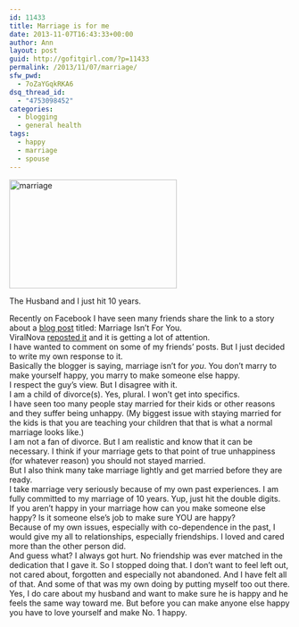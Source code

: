 ```yaml
---
id: 11433
title: Marriage is for me
date: 2013-11-07T16:43:33+00:00
author: Ann
layout: post
guid: http://gofitgirl.com/?p=11433
permalink: /2013/11/07/marriage/
sfw_pwd:
  - 7oZaYGqkRKA6
dsq_thread_id:
  - "4753098452"
categories:
  - blogging
  - general health
tags:
  - happy
  - marriage
  - spouse
---
```

<div id="attachment_11438" style="width: 310px" class="wp-caption alignleft">
  <a href="http://gofitgirl.com/2013/11/marriage/marriage/" rel="attachment wp-att-11438"><img class="size-medium wp-image-11438" alt="marriage" src="http://gofitgirl.com/wp-content/uploads/2013/11/marriage-300x195.jpg" width="300" height="195" /></a>
  
  <p class="wp-caption-text">
    The Husband and I just hit 10 years.
  </p>
</div>

  
Recently on Facebook I have seen many friends share the link to a story about a [blog post](http://sethadamsmith.com/2013/11/02/marriage-isnt-for-you/) titled: Marriage Isn&#8217;t For You.  
ViralNova [reposted it](http://www.viralnova.com/marriage-is-not-for-you/) and it is getting a lot of attention.  
I have wanted to comment on some of my friends&#8217; posts. But I just decided to write my own response to it.  
Basically the blogger is saying, marriage isn’t for _you_. You don’t marry to make yourself happy, you marry to make someone else happy.  
I respect the guy&#8217;s view. But I disagree with it.  
I am a child of divorce(s). Yes, plural. I won&#8217;t get into specifics.  
I have seen too many people stay married for their kids or other reasons and they suffer being unhappy. (My biggest issue with staying married for the kids is that you are teaching your children that that is what a normal marriage looks like.)  
I am not a fan of divorce. But I am realistic and know that it can be necessary. I think if your marriage gets to that point of true unhappiness (for whatever reason) you should not stayed married.  
But I also think many take marriage lightly and get married before they are ready.  
I take marriage very seriously because of my own past experiences. I am fully committed to my marriage of 10 years. Yup, just hit the double digits.  
If you aren&#8217;t happy in your marriage how can you make someone else happy? Is it someone else&#8217;s job to make sure YOU are happy?  
Because of my own issues, especially with co-dependence in the past, I would give my all to relationships, especially friendships. I loved and cared more than the other person did.  
And guess what? I always got hurt. No friendship was ever matched in the dedication that I gave it. So I stopped doing that. I don&#8217;t want to feel left out, not cared about, forgotten and especially not abandoned. And I have felt all of that. And some of that was my own doing by putting myself too out there.  
Yes, I do care about my husband and want to make sure he is happy and he feels the same way toward me. But before you can make anyone else happy you have to love yourself and make No. 1 happy.